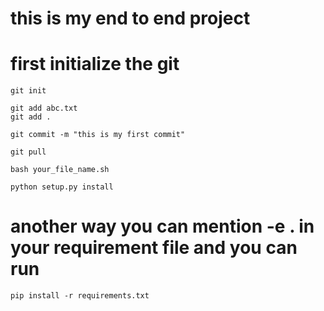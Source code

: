 # this is my end to end project

# first initialize the git

```
git init
```

```
git add abc.txt
git add .
```

```
git commit -m "this is my first commit"
```

```
git pull
```

```
bash your_file_name.sh
```

```
python setup.py install
```

# another way you can mention -e . in your requirement file and you can run

```
pip install -r requirements.txt
```